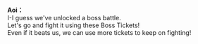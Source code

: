 # 

  
**Aoi：**  
I-I guess we've unlocked a boss battle.  
Let's go and fight it using these Boss Tickets!  
Even if it beats us, we can use more tickets to keep on fighting!  
